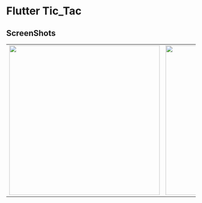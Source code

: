 # Flutter Tic_Tac

## ScreenShots
<div style="text-align: center"><table><tr>
    <td style="text-align: center">
<img src="https://github.com/Datlyfe/fluter_tic_tac/blob/master/screenshots/1.jpg" height="400">
</td>
<td style="text-align: center">
<img src="https://github.com/Datlyfe/fluter_tic_tac/blob/master/screenshots/2.jpg" height="400">
</td>
<td style="text-align: center">
<img src="https://github.com/Datlyfe/fluter_tic_tac/blob/master/screenshots/3.jpg" height="400">
</td>
</tr>
</table>
</div>
